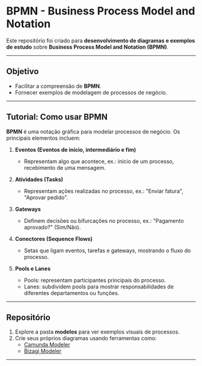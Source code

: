# BPMN - Business Process Model and Notation

Este repositório foi criado para **desenvolvimento de diagramas e exemplos de estudo** sobre **Business Process Model and Notation (BPMN)**.

---

## Objetivo

- Facilitar a compreensão de **BPMN**.  
- Fornecer exemplos de modelagem de processos de negócio.  

---


## Tutorial: Como usar BPMN

**BPMN** é uma notação gráfica para modelar processos de negócio. Os principais elementos incluem:

1. **Eventos (Eventos de início, intermediário e fim)**  
   - Representam algo que acontece, ex.: início de um processo, recebimento de uma mensagem.  

2. **Atividades (Tasks)**  
   - Representam ações realizadas no processo, ex.: "Enviar fatura", "Aprovar pedido".  

3. **Gateways**  
   - Definem decisões ou bifurcações no processo, ex.: "Pagamento aprovado?" (Sim/Não).  

4. **Conectores (Sequence Flows)**  
   - Setas que ligam eventos, tarefas e gateways, mostrando o fluxo do processo.  

5. **Pools e Lanes**  
   - Pools: representam participantes principais do processo.  
   - Lanes: subdividem pools para mostrar responsabilidades de diferentes departamentos ou funções.

---

## Repositório

1. Explore a pasta **modelos** para ver exemplos visuais de processos.  
2. Crie seus próprios diagramas usando ferramentas como:
   - [Camunda Modeler](https://camunda.com/download/modeler/)  
   - [Bizagi Modeler](https://www.bizagi.com/en/platform/modeler)  

---





